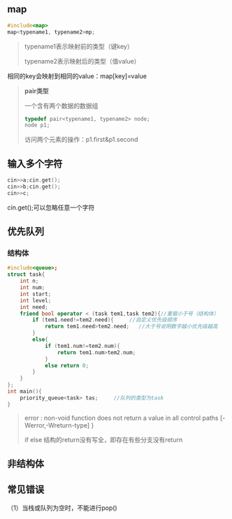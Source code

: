 ## map

```c++
#include<map>
map<typename1, typename2>mp;
```

> typename1表示映射前的类型（键key）
>
> typename2表示映射后的类型（值value）

相同的key会映射到相同的value：map[key]=value

> **pair类型**
>
> 一个含有两个数据的数据组
>
> ```c++
> typedef pair<typename1, typename2> node;
> node p1;
> ```
>
> 访问两个元素的操作：p1.first&p1.second

## 输入多个字符

```c++
cin>>a;cin.get();
cin>>b;cin.get();
cin>>c;
```

cin.get();可以忽略任意一个字符

## 优先队列

### 结构体

```c++
#include<queue>;
struct task{
    int n;
    int num;
    int start;
    int level;
    int need;
    friend bool operator < (task tem1,task tem2){//重载小于号（结构体）
        if (tem1.need!=tem2.need){     //自定义优先级顺序
            return tem1.need>tem2.need;   //大于号说明数字越小优先级越高
        }
        else{
            if (tem1.num!=tem2.num){
                return tem1.num>tem2.num;
            }
            else return 0;
        }
    }
};
int main(){
    priority_queue<task> tas;     //队列的类型为task
}
```

> error : non-void function does not return a value in all control paths [-Werror,-Wreturn-type] }
>
> if else 结构的return没有写全，即存在有些分支没有return

## 非结构体

## 常见错误

（1）当栈或队列为空时，不能进行pop()

